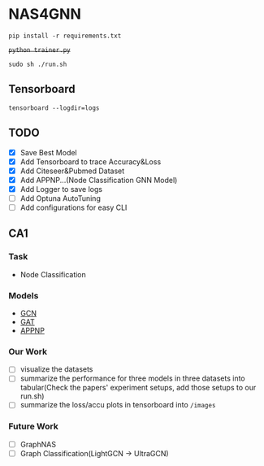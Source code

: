 # NAS4GNN
`pip install -r requirements.txt`

~~`python trainer.py`~~

`sudo sh ./run.sh`

## Tensorboard
`tensorboard --logdir=logs`

## TODO
- [x] Save Best Model
- [x] Add Tensorboard to trace Accuracy&Loss
- [x] Add Citeseer&Pubmed Dataset
- [x] Add APPNP...(Node Classification GNN Model)
- [x] Add Logger to save logs
- [ ] Add Optuna AutoTuning
- [ ] Add configurations for easy CLI 

## CA1
### Task
- Node Classification

### Models
- [GCN](https://arxiv.org/abs/1609.02907)
- [GAT](https://arxiv.org/pdf/1710.10903.pdf)
- [APPNP](https://arxiv.org/pdf/1810.05997.pdf)

### Our Work
- [ ] visualize the datasets
- [ ] summarize the performance for three models in three datasets into tabular(Check the papers' experiment setups, add those setups to our run.sh)
- [ ] summarize the loss/accu plots in tensorboard into `/images`

### Future Work
- [ ] GraphNAS
- [ ] Graph Classification(LightGCN -> UltraGCN)
